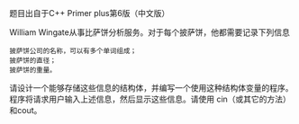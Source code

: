 题目出自于C++ Primer plus第6版（中文版）

William Wingate从事比萨饼分析服务。对于每个披萨饼，他都需要记录下列信息

```
披萨饼公司的名称，可以有多个单词组成；
披萨饼的直径；
披萨饼的重量。
```

请设计一个能够存储这些信息的结构体，并编写一个使用这种结构体变量的程序。程序将请求用户输入上述信息，然后显示这些信息。请使用 cin（或其它的方法）和cout。